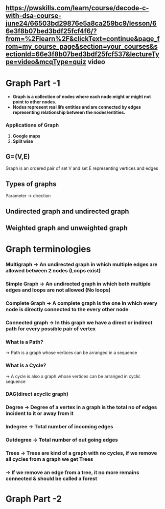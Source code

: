 ## https://pwskills.com/learn/course/decode-c-with-dsa-course-june24/66503bd29876e5a8ca259bc9/lesson/66e3f8b07bed3bdf25fcf4f6/?from=%2Flearn%2F&clickText=continue&page_from=my_course_page&section=your_courses&sectionId=66e3f8b07bed3bdf25fcf537&lectureType=video&mcqType=quiz video

# **Graph Part -1**

- **Graph is a collection of nodes where each node might or might not point to other nodes.**
- **Nodes represent real life entities and are connected by edges representing relationship between the nodes/entities.**

### **Applications of Graph**

1. **Google maps** 
2. **Split wise**    

## G=(V,E)

Graph is an ordered pair of set V and set E  representing vertices and edges 

## Types of graphs

Parameter → direction 

## Undirected graph and undirected graph

## Weighted graph and unweighted graph

# Graph terminologies

### Multigraph → An undirected graph in which multiple edges are allowed between 2 nodes (Loops exist)

### Simple Graph → An undirected graph in which both multiple edges and loops are not allowed (No loops)

### Complete Graph → A complete graph is the one in which every node is directly connected to the every other node

### Connected graph → In this graph we have  a direct or indirect path for every possible pair of vertex

### What is a Path?

→ Path is a graph whose vertices can be arranged in a sequence

### What is a Cycle?

→ A cycle is also a graph whose vertices can be arranged in cyclic sequence

### DAG(direct acyclic graph)

### Degree → Degree of a vertex in a graph is the total no of edges incident to it or away from it

### Indegree → Total number of incoming edges

### Outdegree → Total number of out going edges

### Trees → Trees are kind of a graph with no cycles, if we remove all cycles from a graph we get Trees

### → If we remove an edge from a tree, it no more remains connected & should be called a forest

# Graph Part -2